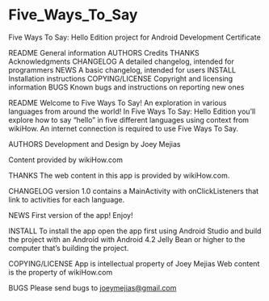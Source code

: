 # Five_Ways_To_Say
Five Ways To Say: Hello Edition project for Android Development Certificate

README		General information
AUTHORS		Credits
THANKS  	Acknowledgments
CHANGELOG	A detailed changelog, intended for programmers
NEWS		A basic changelog, intended for users
INSTALL		Installation instructions
COPYING/LICENSE	Copyright and licensing information
BUGS		Known bugs and instructions on reporting new ones

README
Welcome to Five Ways To Say! An exploration in various languages from around the world! In Five Ways To Say: Hello Edition you’ll explore how to say “hello” in five different languages using context from wikiHow. An internet connection is required to use Five Ways To Say.

AUTHORS
Development and Design by Joey Mejias

Content provided by wikiHow.com

THANKS
The web content in this app is provided by wikiHow.com.

CHANGELOG
version 1.0 contains a MainActivity with onClickListeners that link to activities for each language.

NEWS
First version of the app! Enjoy! 

INSTALL
To install the app open the app first using Android Studio and build the project with an Android with Android 4.2 Jelly Bean or higher to the computer that’s building the project.

COPYING/LICENSE
App is intellectual property of Joey Mejias
Web content is the property of wikiHow.com

BUGS
Please send bugs to joeymejias@gmail.com
